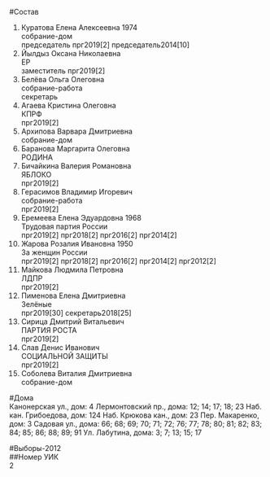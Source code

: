 #Состав  
1. Куратова Елена Алексеевна 1974  
    собрание-дом  
    председатель прг2019[2] председатель2014[10]  
2. Йылдыз Оксана Николаевна  
    ЕР  
    заместитель прг2019[2]  
3. Белёва Ольга Олеговна  
    собрание-работа  
    секретарь  
4. Агаева Кристина Олеговна  
    КПРФ  
    прг2019[2]  
5. Архипова Варвара Дмитриевна  
    собрание-дом  
6. Баранова Маргарита Олеговна  
    РОДИНА  
7. Бичайкина Валерия Романовна  
    ЯБЛОКО  
    прг2019[2]  
8. Герасимов Владимир Игоревич  
    собрание-работа  
    прг2019[2]  
9. Еремеева Елена Эдуардовна 1968  
    Трудовая партия России  
    прг2019[2] прг2018[2] прг2016[2] прг2014[2]  
10. Жарова Розалия Ивановна 1950  
    За женщин России  
    прг2019[2] прг2018[2] прг2016[2] прг2014[2] прг2012[2]  
11. Майкова Людмила Петровна  
    ЛДПР  
    прг2019[2]  
12. Пименова Елена Дмитриевна  
    Зелёные  
    прг2019[30] секретарь2018[25]  
13. Сирица Дмитрий Витальевич  
    ПАРТИЯ РОСТА  
    прг2019[2]  
14. Слав Денис Иванович  
    СОЦИАЛЬНОЙ ЗАЩИТЫ  
    прг2019[2]  
15. Соболева Виталия Дмитриевна  
    собрание-дом  
  
#Дома  
Канонерская ул., дом: 4 Лермонтовский пр., дома: 12; 14; 17; 18; 23 Наб. кан. Грибоедова, дом: 124 Наб. Крюкова кан., дом: 23 Пер. Макаренко, дом: 3 Садовая ул., дома: 66; 68; 69; 70; 71; 72; 76; 77; 78; 80; 81; 82; 83; 84; 85; 86; 88; 89; 91 Ул. Лабутина, дома: 3; 7; 13; 15; 17  
  
#Выборы-2012  
##Номер УИК  
2  
